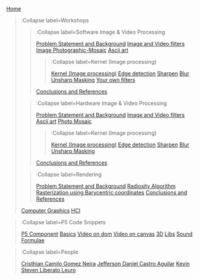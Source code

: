 [Home](/)

> :Collapse label=Workshops
> >
> > :Collapse label=Software Image & Video Processing
> >
> > [Problem Statement and Background](/docs/workshops/imaging/problem_statement)
> > [Image and Video filters](/docs/workshops/imaging/image_and_video)
> > [Image Photographic-Mosaic](/docs/workshops/imaging/photo_mosaic)
> > [Ascii art](/docs/workshops/imaging/ascii_art)
> > > :Collapse label=Kernel (Image processing)
> > >
> > > [Kernel (Image processing)](/docs/workshops/imaging/convolution)
> > > [Edge detection](/docs/workshops/imaging/edge_detection)
> > > [Sharpen](/docs/workshops/imaging/sharpen)
> > > [Blur](/docs/workshops/imaging/blur)
> > > [Unsharp Masking](/docs/workshops/imaging/unsharp)
> > > [Your own filters](/docs/workshops/imaging/own_filters)
> >
> > [Conclusions and References](/docs/workshops/imaging/references)
>
> > :Collapse label=Hardware Image & Video Processing
> >
> > [Problem Statement and Background](/docs/workshops/hardware_image_video/problem_statement)
> > [Image and Video filters](/docs/workshops/hardware_image_video/image_and_video)
> > [Ascii art](/docs/workshops/hardware_image_video/ascii_art)
> > [Photo Mosaic](/docs/workshops/hardware_image_video/mosaic)
> > > :Collapse label=Kernel (Image processing)
> > >
> > > [Kernel (Image processing)](/docs/workshops/hardware_image_video/convolution)
> > > [Edge detection](/docs/workshops/hardware_image_video/edge_detection)
> > > [Sharpen](/docs/workshops/hardware_image_video/sharpen)
> > > [Blur](/docs/workshops/hardware_image_video/blur)
> > > [Unsharp Masking](/docs/workshops/hardware_image_video/unsharp)
> >
> > [Conclusions and References](/docs/workshops/hardware_image_video/references)
>
> > :Collapse label=Rendering 
> >
> > [Problem Statement and Background](/docs/workshops/rendering/rendering)
> > [Radiosity Algorithm](/docs/workshops/rendering/radiosity)
> > [Rasterization using Barycentric coordinates](/docs/workshops/rendering/barycentric)
> > [Conclusions and References](/docs/workshops/rendering/references)
>
> [Computer Graphics](/docs/workshops/cg)
> [HCI](/docs/workshops/hci)

> :Collapse label=P5 Code Snippets
> 
> [P5 Component](/docs/snippets/component)
> [Basics](/docs/snippets/basic)
> [Video on dom](/docs/snippets/video-dom)
> [Video on canvas](/docs/snippets/video-canvas)
> [3D](/docs/snippets/3d)
> [Libs](/docs/snippets/lib)
> [Sound](/docs/snippets/sound)
> [Formulae](/docs/snippets/formulae)

> :Collapse label=People
> 
> [Cristhian Camilo Gomez Neira](/docs/team/ccgomezn)
> [Jefferson Daniel Castro Aguilar](/docs/team/jedcastroag)
> [Kevin Steven Liberato Leuro](/docs/team/ksliberatol)

